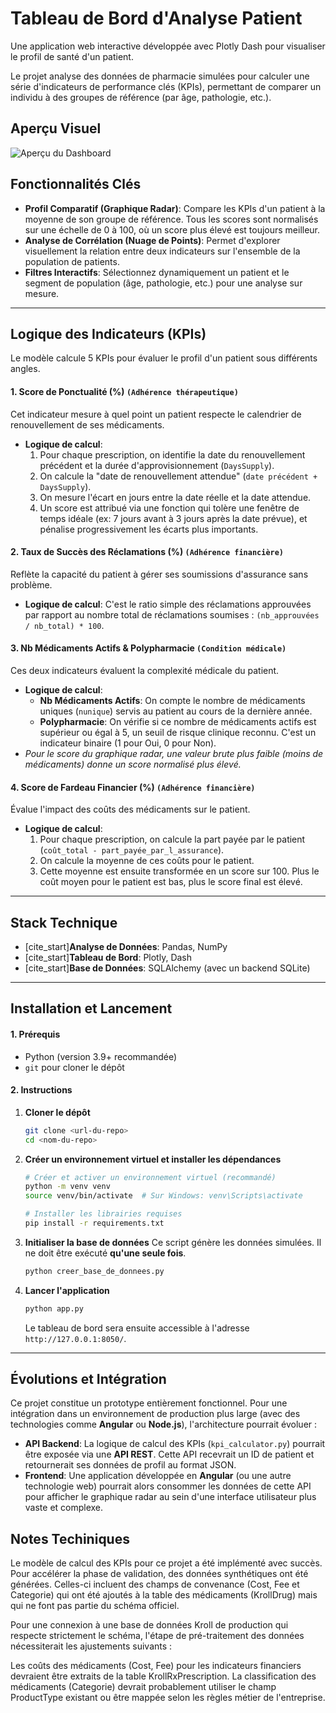 # Tableau de Bord d'Analyse Patient

Une application web interactive développée avec Plotly Dash pour visualiser le profil de santé d'un patient.

Le projet analyse des données de pharmacie simulées pour calculer une série d'indicateurs de performance clés (KPIs), permettant de comparer un individu à des groupes de référence (par âge, pathologie, etc.).

## Aperçu Visuel

![Aperçu du Dashboard](https://i.imgur.com/7xXq070.png)

## Fonctionnalités Clés

* **Profil Comparatif (Graphique Radar)**: Compare les KPIs d'un patient à la moyenne de son groupe de référence. Tous les scores sont normalisés sur une échelle de 0 à 100, où un score plus élevé est toujours meilleur.
* **Analyse de Corrélation (Nuage de Points)**: Permet d'explorer visuellement la relation entre deux indicateurs sur l'ensemble de la population de patients.
* **Filtres Interactifs**: Sélectionnez dynamiquement un patient et le segment de population (âge, pathologie, etc.) pour une analyse sur mesure.

---

## Logique des Indicateurs (KPIs)

Le modèle calcule 5 KPIs pour évaluer le profil d'un patient sous différents angles.

#### 1. Score de Ponctualité (%) `(Adhérence thérapeutique)`

Cet indicateur mesure à quel point un patient respecte le calendrier de renouvellement de ses médicaments.
* **Logique de calcul**:
    1.  Pour chaque prescription, on identifie la date du renouvellement précédent et la durée d'approvisionnement (`DaysSupply`).
    2.  On calcule la "date de renouvellement attendue" (`date précédent + DaysSupply`).
    3.  On mesure l'écart en jours entre la date réelle et la date attendue.
    4.  Un score est attribué via une fonction qui tolère une fenêtre de temps idéale (ex: 7 jours avant à 3 jours après la date prévue), et pénalise progressivement les écarts plus importants.

#### 2. Taux de Succès des Réclamations (%) `(Adhérence financière)`

Reflète la capacité du patient à gérer ses soumissions d'assurance sans problème.
* **Logique de calcul**: C'est le ratio simple des réclamations approuvées par rapport au nombre total de réclamations soumises : `(nb_approuvées / nb_total) * 100`.

#### 3. Nb Médicaments Actifs & Polypharmacie `(Condition médicale)`

Ces deux indicateurs évaluent la complexité médicale du patient.
* **Logique de calcul**:
    * **Nb Médicaments Actifs**: On compte le nombre de médicaments uniques (`nunique`) servis au patient au cours de la dernière année.
    * **Polypharmacie**: On vérifie si ce nombre de médicaments actifs est supérieur ou égal à 5, un seuil de risque clinique reconnu. C'est un indicateur binaire (1 pour Oui, 0 pour Non).
* *Pour le score du graphique radar, une valeur brute plus faible (moins de médicaments) donne un score normalisé plus élevé.*

#### 4. Score de Fardeau Financier (%) `(Adhérence financière)`

Évalue l'impact des coûts des médicaments sur le patient.
* **Logique de calcul**:
    1.  Pour chaque prescription, on calcule la part payée par le patient (`coût_total - part_payée_par_l_assurance`).
    2.  On calcule la moyenne de ces coûts pour le patient.
    3.  Cette moyenne est ensuite transformée en un score sur 100. Plus le coût moyen pour le patient est bas, plus le score final est élevé.

---

## Stack Technique

* [cite_start]**Analyse de Données**: Pandas, NumPy 
* [cite_start]**Tableau de Bord**: Plotly, Dash 
* [cite_start]**Base de Données**: SQLAlchemy (avec un backend SQLite) 

---

## Installation et Lancement

#### 1. Prérequis

* Python (version 3.9+ recommandée)
* `git` pour cloner le dépôt

#### 2. Instructions

1.  **Cloner le dépôt**
    ```bash
    git clone <url-du-repo>
    cd <nom-du-repo>
    ```

2.  **Créer un environnement virtuel et installer les dépendances**
    ```bash
    # Créer et activer un environnement virtuel (recommandé)
    python -m venv venv
    source venv/bin/activate  # Sur Windows: venv\Scripts\activate

    # Installer les librairies requises
    pip install -r requirements.txt
    ```

3.  **Initialiser la base de données**
    Ce script génère les données simulées. Il ne doit être exécuté **qu'une seule fois**.
    ```bash
    python creer_base_de_donnees.py
    ```

4.  **Lancer l'application**
    ```bash
    python app.py
    ```
    Le tableau de bord sera ensuite accessible à l'adresse `http://127.0.0.1:8050/`.

---

## Évolutions et Intégration

Ce projet constitue un prototype entièrement fonctionnel. Pour une intégration dans un environnement de production plus large (avec des technologies comme **Angular** ou **Node.js**), l'architecture pourrait évoluer :

* **API Backend**: La logique de calcul des KPIs (`kpi_calculator.py`) pourrait être exposée via une **API REST**. Cette API recevrait un ID de patient et retournerait ses données de profil au format JSON.
* **Frontend**: Une application développée en **Angular** (ou une autre technologie web) pourrait alors consommer les données de cette API pour afficher le graphique radar au sein d'une interface utilisateur plus vaste et complexe.

## Notes Techiniques
Le modèle de calcul des KPIs pour ce projet a été implémenté avec succès. Pour accélérer la phase de validation, des données synthétiques ont été générées. Celles-ci incluent des champs de convenance (Cost, Fee et Categorie) qui ont été ajoutés à la table des médicaments (KrollDrug) mais qui ne font pas partie du schéma officiel.

Pour une connexion à une base de données Kroll de production qui respecte strictement le schéma, l'étape de pré-traitement des données nécessiterait les ajustements suivants :

Les coûts des médicaments (Cost, Fee) pour les indicateurs financiers devraient être extraits de la table KrollRxPrescription.
La classification des médicaments (Categorie) devrait probablement utiliser le champ ProductType existant ou être mappée selon les règles métier de l'entreprise.